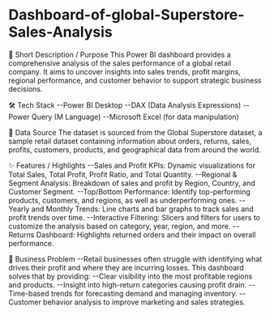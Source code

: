 # Dashboard-of-global-Superstore-Sales-Analysis
📝 Short Description / Purpose
This Power BI dashboard provides a comprehensive analysis of the sales performance of a global retail company. It aims to uncover insights into sales trends, profit margins, regional performance, and customer behavior to support strategic business decisions.

🛠️ Tech Stack
--Power BI Desktop
--DAX (Data Analysis Expressions)
--Power Query (M Language)
--Microsoft Excel (for data manipulation)

📂 Data Source
The dataset is sourced from the Global Superstore dataset, a sample retail dataset containing information about orders, returns, sales, profits, customers, products, and geographical data from around the world.

✨ Features / Highlights
--Sales and Profit KPIs: Dynamic visualizations for Total Sales, Total Profit, Profit Ratio, and Total Quantity.
--Regional & Segment Analysis: Breakdown of sales and profit by Region, Country, and Customer Segment.
--Top/Bottom Performance: Identify top-performing products, customers, and regions, as well as underperforming ones.
--Yearly and Monthly Trends: Line charts and bar graphs to track sales and profit trends over time.
--Interactive Filtering: Slicers and filters for users to customize the analysis based on category, year, region, and more.
--Returns Dashboard: Highlights returned orders and their impact on overall performance.

💼 Business Problem
--Retail businesses often struggle with identifying what drives their profit and where they are incurring losses. This dashboard solves that by providing:
--Clear visibility into the most profitable regions and products.
--Insight into high-return categories causing profit drain.
--Time-based trends for forecasting demand and managing inventory.
--Customer behavior analysis to improve marketing and sales strategies.

